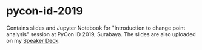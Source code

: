 # pycon-id-2019

Contains slides and Jupyter Notebook for "Introduction to change point analysis" session at PyCon ID 2019, Surabaya.
The slides are also uploaded on my [Speaker Deck](https://speakerdeck.com/elvyna).
